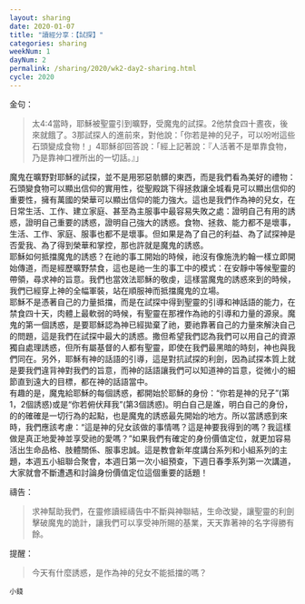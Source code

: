 ```yaml
---
layout: sharing
date: 2020-01-07
title: "讀經分享：【試探】"
categories: sharing
weekNum: 1
dayNum: 2
permalink: /sharing/2020/wk2-day2-sharing.html
cycle: 2020
---
```


金句：
>太4:4當時，耶穌被聖靈引到曠野，受魔鬼的試探。2他禁食四十晝夜，後來就餓了。3那試探人的進前來，對他說：「你若是神的兒子，可以吩咐這些石頭變成食物！」4耶穌卻回答說：「經上記著說：『人活著不是單靠食物，乃是靠神口裡所出的一切話。』」  

魔鬼在曠野對耶穌的試探，並不是用邪惡骯髒的東西，而是我們看為美好的禮物：石頭變食物可以顯出信仰的實用性，從聖殿跳下得拯救讓全城看見可以顯出信仰的重要性，擁有萬國的榮華可以顯出信仰的能力強大。這也是我們作為神的兒女，在日常生活、工作、建立家庭、甚至為主服事中最容易失敗之處：證明自己有用的誘惑，證明自己重要的誘惑，證明自己強大的誘惑。食物、拯救、能力都不是壞事，生活、工作、家庭、服事也都不是壞事。但如果是為了自己的利益、為了試探神是否愛我、為了得到榮華和掌控，那也許就是魔鬼的誘惑。  
耶穌如何抵擋魔鬼的誘惑？在祂的事工開始的時候，祂沒有像施洗約翰一樣立即開始傳道，而是經歷曠野禁食，這也是祂一生的事工中的模式：在安靜中等候聖靈的帶領，尋求神的旨意。我們也當效法耶穌的敬虔，這樣當魔鬼的誘惑來到的時候，我們已經穿上神的全幅軍裝，站在順服神而抵擋魔鬼的立場。  
耶穌不是憑著自己的力量抵擋，而是在試探中得到聖靈的引導和神話語的能力，在禁食四十天，肉體上最軟弱的時候，有聖靈在那裡作為祂的引導和力量的源泉。魔鬼的第一個誘惑，是要耶穌認為神已經拋棄了祂，要祂靠著自己的力量來解決自己的問題，這是我們在試探中最大的誘惑。撒但希望我們認為我們可以用自己的資源獨自處理誘惑，但所有屬基督的人都有聖靈，即使在我們最黑暗的時刻，神也與我們同在。另外，耶穌有神的話語的引導，這是對抗試探的利劍，因為試探本質上就是要我們違背神對我們的旨意，而神的話語讓我們可以知道神的旨意，從微小的細節直到遠大的目標，都在神的話語當中。  
有趣的是，魔鬼給耶穌的每個誘惑，都開始於耶穌的身份：“你若是神的兒子”(第1，2個誘惑)或是“你若俯伏拜我”(第3個誘惑)。明白自己是誰，明白自己的身份，的的確確是一切行為的起點，也是魔鬼的誘惑最先開始的地方。所以當誘惑到來時，我們應該考慮：“這是神的兒女該做的事情嗎？這是神要我得到的嗎？我這樣做是真正地愛神並享受祂的愛嗎？”如果我們有確定的身份價值定位，就更加容易活出生命品格、肢體關係、服事忠誠。這是教會新年度講台系列和小組系列的主題，本週五小組聯合聚會，本週日第一次小組預查，下週日春季系列第一次講道，大家就會不斷遭遇和討論身份價值定位這個重要的話題！  

禱告：
>求神幫助我們，在靈修讀經禱告中不斷與神聯結，生命改變，讓聖靈的利劍擊破魔鬼的詭計，讓我們可以享受神所賜的基業，天天靠著神的名字得勝有餘。  

提醒：
>今天有什麼誘惑，是作為神的兒女不能抵擋的嗎？  

`小錢`  
